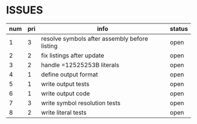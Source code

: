 # ISSUES

|num|pri|info|status|
|---|---|----|--|
|1|3|resolve symbols after assembly before listing|open|
|2|2|fix listings after update|open|
|3|2|handle =12525253B literals|open|
|4|1|define output format|open|
|5|1|write output tests|open|
|6|1|write output code|open|
|7|3|write symbol resolution tests|open|
|8|2|write literal tests|open|
